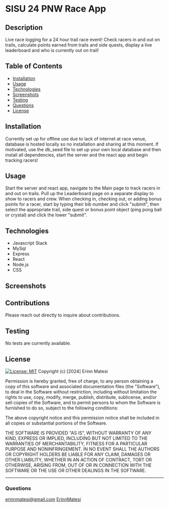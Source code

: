 # SISU 24 PNW Race App

## Description
Live race logging for a 24 hour trail race event! Check racers in and out on trails, calculate points earned from trails and side quests, display a live leaderboard and who is currently out on trail!

## Table of Contents
* [Installation](#installation)
* [Usage](#usage)
* [Technologies](#technologies)
* [Screenshots](#screenshots)
* [Testing](#testing)
* [Questions](#questions)
* [License](#license)

## Installation
Currently set up for offline use due to lack of internet at race venue, database is hosted locally so no installation and sharing at this moment. If motivated, use the db_seed file to set up your own local database and then install all dependencies, start the server and the react app and begin tracking racers!

## Usage
Start the server and react app, navigate to the Main page to track racers in and out on trails. Pull up the Leaderboard page on a separate display to show to racers and crew. When checking in, checking out, or adding bonus points for a racer, start by typing their bib number and click "submit", then select the appropriate trail, side quest or bonus point object (ping pong ball or crystal) and click the lower "submit". 

## Technologies
- Javascript Stack
- MySql
- Express
- React
- Node.js
- CSS

## Screenshots

## Contributions
Please reach out directly to inquire about contributions.

## Testing
No tests are currently available.

## License
[![License: MIT](https://img.shields.io/badge/License-MIT-yellow.svg)](https://opensource.org/licenses/MIT)
Copyright (c) [2024] Erinn Matesi

Permission is hereby granted, free of charge, to any person obtaining a copy of this software and associated documentation files (the "Software"), to deal in the Software without restriction, including without limitation the rights to use, copy, modify, merge, publish, distribute, sublicense, and/or sell copies of the Software, and to permit persons to whom the Software is furnished to do so, subject to the following conditions:

The above copyright notice and this permission notice shall be included in all copies or substantial portions of the Software.

THE SOFTWARE IS PROVIDED "AS IS", WITHOUT WARRANTY OF ANY KIND, EXPRESS OR IMPLIED, INCLUDING BUT NOT LIMITED TO THE WARRANTIES OF MERCHANTABILITY, FITNESS FOR A PARTICULAR PURPOSE AND NONINFRINGEMENT. IN NO EVENT SHALL THE AUTHORS OR COPYRIGHT HOLDERS BE LIABLE FOR ANY CLAIM, DAMAGES OR OTHER LIABILITY, WHETHER IN AN ACTION OF CONTRACT, TORT OR OTHERWISE, ARISING FROM, OUT OF OR IN CONNECTION WITH THE SOFTWARE OR THE USE OR OTHER DEALINGS IN THE SOFTWARE.

---
### Questions
erinnmatesi@gmail.com
[ErinnMatesi](https://github.com/ErinnMatesi)
